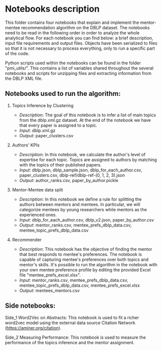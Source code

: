 # Notebooks description

This folder contains four notebooks that explain and implement the mentor-mentee recommendation algorithm on the DBLP dataset.
The notebooks need to be read in the following order in order to analyze the whole analytical flow.
For each notebook you can find below: a brief description, input file requirements and output files.
Objects have been serialized to files so that it is not necessary to process everything, only to run a specific part of the code.

Python scripts used within the notebooks can be found in the folder "pmi_utils/".
This contains a list of variables shared throughout the several notebooks and scripts for unzipping files and extracting information from the DBLP XML file.

## Notebooks used to run the algorithm:
1. Topics Inference by Clustering
	- *Description*: The goal of this notebook is to infer a list of main topics from the dblp.xml.gz dataset. At the end of the notebook we have that every paper is assigned to a topic.
	- *Input*: dblp.xml.gz
	- *Output*: paper_clusters.csv

2. Authors' KPIs
	- *Description*: In this notebook, we calculate the author's level of expertise for each topic. Topics are assigned to authors by matching with the topics of their published papers.
	- *Input*: dblp.json, dblp_sample.json, dblp_for_each_author.csv, paper_clusters.csv, dblp-ref/dblp-ref-(0, 1, 2, 3).json
	- *Output*: author_ranks.csv, paper_by_author.pickle
	
3. Mentor-Mentee data split
	- *Description*: In this notebook we define a rule for splitting the authors between mentors and mentees. In particular, we will categorize mentees by young researchers while mentors as the experienced ones.
	- *Input*: dblp_for_each_author.csv, dblp_v2.json, paper_by_author.csv
	- *Output*: mentor_ranks.csv, mentee_prefs_dblp_data.csv, mentee_topic_prefs_dblp_data.csv

4. Recommender
	- *Description*: This notebook has the objective of finding the mentor that best responds to mentee's preferences. The notebook is capable of capturing mentee's preferences over both topics and mentor's skills. It's possible to run the algorithm in the notebook with your own mentee preference profile by editing the provided Excel file "mentee_prefs_excel.xlsx".
	- *Input*: mentor_ranks.csv, mentee_prefs_dblp_data.csv, mentee_topic_prefs_dblp_data.csv, mentee_prefs_excel.xlsx
	- *Output*: mentees_mentors.csv
	

## Side notebooks:
Side_1 Word2Vec on Abstracts:
This notebook is used to fit a richer word2vec model using the external data source Citation Network (https://aminer.org/citation).
	
Side_2 Measuring Performance:
This notebook is used to measure the performance of the topics inference and the mentor assignment.